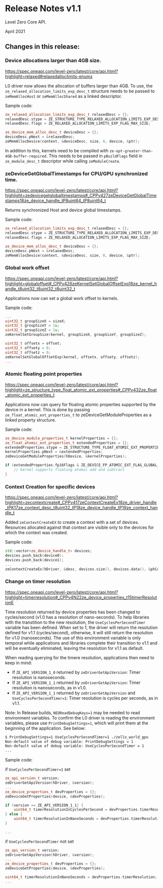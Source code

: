 # Release Notes v1.1

Level Zero Core API.

April 2021

## Changes in this release:

### Device allocations larger than 4GB size.
https://spec.oneapi.com/level-zero/latest/core/api.html?highlight=relaxed#relaxedalloclimits-enums

L0 driver now allows the allocation of buffers larger than 4GB. To use, the `ze_relaxed_allocation_limits_exp_desc_t`
structure needs to be passed to `zeMemAllocHost` or `zeMemAllocShared` as a linked descriptor.

Sample code:

```cpp
ze_relaxed_allocation_limits_exp_desc_t relaxedDesc = {};
relaxedDesc.stype = ZE_STRUCTURE_TYPE_RELAXED_ALLOCATION_LIMITS_EXP_DESC;
relaxedDesc.flags = ZE_RELAXED_ALLOCATION_LIMITS_EXP_FLAG_MAX_SIZE;

ze_device_mem_alloc_desc_t deviceDesc = {};
deviceDesc.pNext = &relaxedDesc;
zeMemAllocDevice(context, &deviceDesc, size, 0, device, &ptr);
```

In addition to this, kernels need to be compiled with `ze-opt-greater-than-4GB-buffer-required`. This needs to be
passed in `pBuildFlags` field in `ze_module_desc_t` descriptor while calling `zeModuleCreate`.

### zeDeviceGetGlobalTimestamps for CPU/GPU synchronized time.
https://spec.oneapi.com/level-zero/latest/core/api.html?highlight=zedevicegetglobaltimestamps#_CPPv427zeDeviceGetGlobalTimestamps18ze_device_handle_tP8uint64_tP8uint64_t

Returns synchronized Host and device global timestamps.

Sample code:

```cpp
ze_relaxed_allocation_limits_exp_desc_t relaxedDesc = {};
relaxedDesc.stype = ZE_STRUCTURE_TYPE_RELAXED_ALLOCATION_LIMITS_EXP_DESC;
relaxedDesc.flags = ZE_RELAXED_ALLOCATION_LIMITS_EXP_FLAG_MAX_SIZE;

ze_device_mem_alloc_desc_t deviceDesc = {};
deviceDesc.pNext = &relaxedDesc;
zeMemAllocDevice(context, &deviceDesc, size, 0, device, &ptr);
```

### Global work offset
https://spec.oneapi.com/level-zero/latest/core/api.html?highlight=globaloffset#_CPPv426zeKernelSetGlobalOffsetExp18ze_kernel_handle_t8uint32_t8uint32_t8uint32_t

Applications now can set a global work offset to kernels.

Sample code:

```cpp
...
uint32_t groupSizeX = sizeX;
uint32_t groupSizeY = 1u;
uint32_t groupSizeZ = 1u;
zeKernelSetGroupSize(kernel, groupSizeX, groupSizeY, groupSizeZ);

uint32_t offsetx = offset;
uint32_t offsety = 0;
uint32_t offsetz = 0;
zeKernelSetGlobalOffsetExp(kernel, offsetx, offsety, offsetz);
...
```

### Atomic floating point properties
https://spec.oneapi.com/level-zero/latest/core/api.html?highlight=ze_structure_type_float_atomic_ext_properties#_CPPv432ze_float_atomic_ext_properties_t

Applications now can query for floating atomic properties supported by the device in a kernel.
This is done by passing `ze_float_atomic_ext_properties_t` to zeDeviceGetModuleProperties as a linked property structure.

Sample code:

```cpp
ze_device_module_properties_t kernelProperties = {};
ze_float_atomic_ext_properties_t extendedProperties = {};
extendedProperties.stype = ZE_STRUCTURE_TYPE_FLOAT_ATOMIC_EXT_PROPERTIES;
kernelProperties.pNext = &extendedProperties;
zeDeviceGetModuleProperties(hDevice, &kernelProperties);

if (extendedProperties.fp16Flags & ZE_DEVICE_FP_ATOMIC_EXT_FLAG_GLOBAL_ADD) {
    // kernel supports floating atomic add and subtract
}
```

### Context Creation for specific devices
https://spec.oneapi.com/level-zero/latest/core/api.html?highlight=zecontextcreate#_CPPv417zeContextCreateEx18ze_driver_handle_tPK17ze_context_desc_t8uint32_tP18ze_device_handle_tP19ze_context_handle_t

Added `zeContextCreateEX` to create a context with a set of devices. Resources allocated against that context
are visible only to the devices for which the context was created.

Sample code:

```cpp
std::vector<ze_device_handle_t> devices;
devices.push_back(device0);
devices.push_back(device1);
...
zeContextCreateEx(hDriver, &desc, devices.size(), devices.data(), &phContext);
```

### Change on timer resolution
https://spec.oneapi.com/level-zero/latest/core/api.html?highlight=timerresolution#_CPPv4N22ze_device_properties_t15timerResolutionE

Time resolution returned by device properties has been changed to cycles/second (v1.0 has a resolution of nano-seconds).
To help libraries with the transtition to the new resolution, the `UseCyclesPerSecondTimer` variable has been defined.
When set to 1, the driver will return the resolution defined for v1.1 (cycles/second), otherwise, it will still
return the resolution for v1.0 (nanoseconds). The use of this environment variable is only temporal while applications
and libraries complete their transition to v1.1 and will be eventually eliminated, leaving the resolution for v1.1 as default.

When reading querying for the timere resolution, applications then need to keep in mind:

* If `ZE_API_VERSION_1_0` returned by `zeDriverGetApiVersion`: Timer resolution is nanoseconds.
* If `ZE_API_VERSION_1_1` returned by `zeDriverGetApiVersion`: Timer resolution is nanoseconds, as in v1.0.
* If `ZE_API_VERSION_1_1` returned by `zeDriverGetApiVersion` and `UseCyclesPerSecondTimer=1`: Timer resolution is cycles per seconds, as in v1.1.

Note: In Release builds, `NEOReadDebugKeys=1` may be needed to read environment variables. To confirm the L0 driver is
reading the environment variables, please use `PrintDebugSettings=1`, which will print them at the beginning of the
application. See below:

```sh
$ PrintDebugSettings=1 UseCyclesPerSecondTimer=1 ./zello_world_gpu
Non-default value of debug variable: PrintDebugSettings = 1
Non-default value of debug variable: UseCyclesPerSecondTimer = 1
...
```

Sample code:

if `UseCyclesPerSecondTimer=1` set

```cpp
ze_api_version_t version;
zeDriverGetApiVersion(hDriver, &version);
...
ze_device_properties_t devProperties = {};
zeDeviceGetProperties(device, &devProperties);

if (version == ZE_API_VERSION_1_1) {
    uint64_t timerResolutionInCyclesPerSecond = devProperties.timerResolution;
} else {
    uint64_t timerResolutionInNanoSeconds = devProperties.timerResolution;
}

...
```

if `UseCyclesPerSecondTimer` not set

```cpp
ze_api_version_t version;
zeDriverGetApiVersion(hDriver, &version);
...
ze_device_properties_t devProperties = {};
zeDeviceGetProperties(device, &devProperties);

uint64_t timerResolutionInNanoSeconds = devProperties.timerResolution;
...
```
